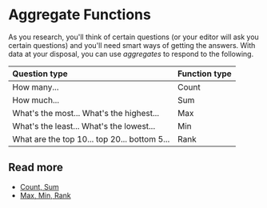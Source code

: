 # Aggregate Functions

As you research, you'll think of certain questions (or your editor will ask you certain questions) and you'll need smart ways of getting the answers. With data at your disposal, you can use _aggregates_ to respond to the following.

|Question type|Function type|
|:--|:--|
|How many...|Count|
|How much...|Sum|
|What's the most... What's the highest...|Max|
|What's the least... What's the lowest...|Min|
|What are the top 10... top 20... bottom 5...|Rank|

## Read more
- [Count, Sum](01-count-sum.md)
- [Max, Min, Rank](02-max-min-rank.md)
